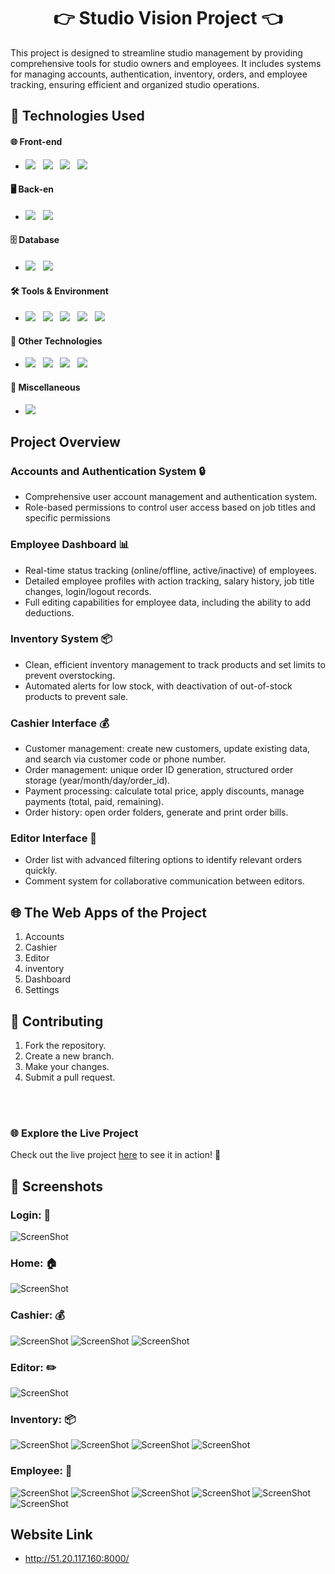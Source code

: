 <h1 align="center">👉 Studio Vision Project 👈</h1>
This project is designed to streamline studio management by providing comprehensive tools for studio owners and employees. It includes systems for managing accounts, authentication, inventory, orders, and employee tracking, ensuring efficient and organized studio operations.


## 🚀 Technologies Used

#### 🌐 Front-end
- <img src="https://img.shields.io/badge/Language-HTML-%23e34f26"> &nbsp; <img src="https://img.shields.io/badge/Language-CSS-%23002561">  &nbsp; <img src="https://img.shields.io/badge/Language-JavaScript-yellow">  &nbsp; <img src="https://img.shields.io/badge/Framework-Bootstrap-%23563d7c">

#### 🖥️ Back-en
- <img src="https://img.shields.io/badge/Language-Python-%234584b6">  &nbsp; <img src="https://img.shields.io/badge/Framework-Django-%23092e20">

#### 🗄️ Database
- <img src="https://img.shields.io/badge/Database-MySQL-%2300758f">  &nbsp; <img src="https://img.shields.io/badge/Database-PostgreSQL-%23336791">

#### 🛠️ Tools & Environment
- <img src="https://img.shields.io/badge/Tools-Git-%23c9510c">  &nbsp; <img src="https://img.shields.io/badge/Tools-VS%20Code-%2314acf2">  &nbsp; <img src="https://img.shields.io/badge/OS-Arch%20Linux-blue">  &nbsp; <img src="https://img.shields.io/badge/OS-Windows-blueviolet">  &nbsp; <img src="https://img.shields.io/badge/Containerization-Docker-blue">

#### 🔧 Other Technologies
- <img src="https://img.shields.io/badge/Tailwind%20CSS-blue">  &nbsp; <img src="https://img.shields.io/badge/HTMX-%23e34f26">  &nbsp; <img src="https://img.shields.io/badge/Hyperscript-orange">  &nbsp; <img src="https://img.shields.io/badge/Alpine.js-green">

#### 🤖 Miscellaneous
- <img src="https://img.shields.io/badge/ChatGPT-blue">

## Project Overview

### Accounts and Authentication System 🔒
- Comprehensive user account management and authentication system.
- Role-based permissions to control user access based on job titles and specific permissions

### Employee Dashboard 📊
- Real-time status tracking (online/offline, active/inactive) of employees.
- Detailed employee profiles with action tracking, salary history, job title changes, login/logout records.
- Full editing capabilities for employee data, including the ability to add deductions.

### Inventory System 📦
- Clean, efficient inventory management to track products and set limits to prevent overstocking.
- Automated alerts for low stock, with deactivation of out-of-stock products to prevent sale.
  
### Cashier Interface 💰
- Customer management: create new customers, update existing data, and search via customer code or phone number.
- Order management: unique order ID generation, structured order storage (year/month/day/order_id).
- Payment processing: calculate total price, apply discounts, manage payments (total, paid, remaining).
- Order history: open order folders, generate and print order bills.

### Editor Interface 📝
- Order list with advanced filtering options to identify relevant orders quickly.
- Comment system for collaborative communication between editors.

## 🌐 The Web Apps of the Project
1. Accounts
2. Cashier
3. Editor
4. inventory
5. Dashboard
6. Settings

## 🤝 Contributing 
1. Fork the repository.
2. Create a new branch.
3. Make your changes.
4. Submit a pull request.

<br><br>

### 🌐 Explore the Live Project
Check out the live project [here](http://51.20.117.160:8000/) to see it in action! 🚀

## 📸 Screenshots

### Login: 🔑
![ScreenShot](./images/29-jun/login.png)

### Home: 🏠
![ScreenShot](./images/29-jun/home.png)

### Cashier: 💰
![ScreenShot](./images/29-jun/cashier.png)
![ScreenShot](./images/29-jun/cashier_1.png)
![ScreenShot](./images/29-jun/cashier_2.png)

### Editor: ✏️
![ScreenShot](./images/29-jun/editor.png)

### Inventory: 📦
![ScreenShot](./images/29-jun/inventory_1.png)
![ScreenShot](./images/29-jun/inventory_2.png)
![ScreenShot](./images/29-jun/inventory_3.png)
![ScreenShot](./images/29-jun/inventory_dashboard.png)

### Employee: 👤
![ScreenShot](./images/29-jun/employee.png)
![ScreenShot](./images/29-jun/employee_details_1.png)
![ScreenShot](./images/29-jun/employee_details_2.png)
![ScreenShot](./images/29-jun/employee_details_3.png)
![ScreenShot](./images/29-jun/employee_details_4.png)
![ScreenShot](./images/29-jun/employee_details_5.png)

## Website Link
- http://51.20.117.160:8000/
